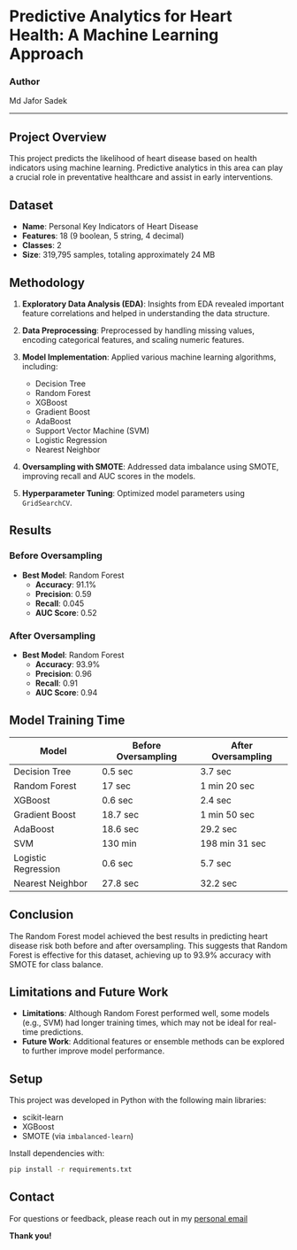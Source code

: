 # Predictive Analytics for Heart Health: A Machine Learning Approach

### Author
Md Jafor Sadek

---

## Project Overview
This project predicts the likelihood of heart disease based on health indicators using machine learning. Predictive analytics in this area can play a crucial role in preventative healthcare and assist in early interventions.

## Dataset
- **Name**: Personal Key Indicators of Heart Disease
- **Features**: 18 (9 boolean, 5 string, 4 decimal)
- **Classes**: 2
- **Size**: 319,795 samples, totaling approximately 24 MB

## Methodology
1. **Exploratory Data Analysis (EDA)**: Insights from EDA revealed important feature correlations and helped in understanding the data structure.
2. **Data Preprocessing**: Preprocessed by handling missing values, encoding categorical features, and scaling numeric features.
3. **Model Implementation**: Applied various machine learning algorithms, including:
   - Decision Tree
   - Random Forest
   - XGBoost
   - Gradient Boost
   - AdaBoost
   - Support Vector Machine (SVM)
   - Logistic Regression
   - Nearest Neighbor

4. **Oversampling with SMOTE**: Addressed data imbalance using SMOTE, improving recall and AUC scores in the models.
5. **Hyperparameter Tuning**: Optimized model parameters using `GridSearchCV`.

## Results
### Before Oversampling
- **Best Model**: Random Forest
  - **Accuracy**: 91.1%
  - **Precision**: 0.59
  - **Recall**: 0.045
  - **AUC Score**: 0.52

### After Oversampling
- **Best Model**: Random Forest
  - **Accuracy**: 93.9%
  - **Precision**: 0.96
  - **Recall**: 0.91
  - **AUC Score**: 0.94

## Model Training Time
| Model               | Before Oversampling | After Oversampling |
|---------------------|---------------------|--------------------|
| Decision Tree       | 0.5 sec            | 3.7 sec           |
| Random Forest       | 17 sec             | 1 min 20 sec      |
| XGBoost             | 0.6 sec            | 2.4 sec           |
| Gradient Boost      | 18.7 sec           | 1 min 50 sec      |
| AdaBoost            | 18.6 sec           | 29.2 sec          |
| SVM                 | 130 min            | 198 min 31 sec    |
| Logistic Regression | 0.6 sec            | 5.7 sec           |
| Nearest Neighbor    | 27.8 sec           | 32.2 sec          |

## Conclusion
The Random Forest model achieved the best results in predicting heart disease risk both before and after oversampling. This suggests that Random Forest is effective for this dataset, achieving up to 93.9% accuracy with SMOTE for class balance.

## Limitations and Future Work
- **Limitations**: Although Random Forest performed well, some models (e.g., SVM) had longer training times, which may not be ideal for real-time predictions.
- **Future Work**: Additional features or ensemble methods can be explored to further improve model performance.

## Setup
This project was developed in Python with the following main libraries:
- scikit-learn
- XGBoost
- SMOTE (via `imbalanced-learn`)

Install dependencies with:
```bash
pip install -r requirements.txt
```

## Contact
For questions or feedback, please reach out in my [personal email](jaforsadek619@gmail.com)

**Thank you!**
